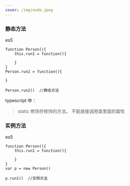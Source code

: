 ```yaml
---
cover: /img/node.jpeg
---
```

### 静态方法

es5

```
function Person(){
    this.run1 = function(){

    }
}
Person.run2 = function(){

}

Person.run2()  //静态方法

```

typescript 中：

> static 修饰符修饰的方法。
> 不能直接调用类里面的属性

### 实例方法

es5

```
function Person(){
    this.run1 = function(){

    }
}
var p = new Person()

p.run1()  //实例方法
```
